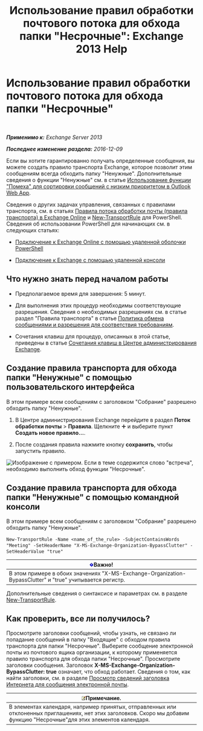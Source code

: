 ﻿---
title: 'Использование правил обработки почтового потока для обхода папки "Несрочные": Exchange 2013 Help'
TOCTitle: Использование правил обработки почтового потока для обхода папки "Несрочные"
ms:assetid: 58e413f0-aa27-4307-bffd-4df03090a15e
ms:mtpsurl: https://technet.microsoft.com/ru-ru/library/Dn896639(v=EXCHG.150)
ms:contentKeyID: 64377017
ms.date: 04/30/2018
mtps_version: v=EXCHG.150
ms.translationtype: HT
---

# Использование правил обработки почтового потока для обхода папки \"Несрочные\"

 

_**Применимо к:** Exchange Server 2013_

_**Последнее изменение раздела:** 2016-12-09_

Если вы хотите гарантированно получать определенные сообщения, вы можете создать правило транспорта Exchange, которое позволит этим сообщениям всегда обходить папку "Ненужные". Дополнительные сведения о функции "Ненужные" см. в статье [Использование функции "Помеха" для сортировки сообщений с низким приоритетом в Outlook Web App](https://go.microsoft.com/fwlink/p/?linkid=528411).

Сведения о других задачах управления, связанных с правилами транспорта, см. в статьях [Правила потока обработки почты (правила транспорта) в Exchange Online](https://technet.microsoft.com/ru-ru/library/jj919238\(v=exchg.150\)) и [New-TransportRule](https://technet.microsoft.com/ru-ru/library/bb125138\(v=exchg.150\)) для PowerShell. Сведения об использовании PowerShell для начинающих см. в следующих статьях:

  - [Подключение к Exchange Online с помощью удаленной оболочки PowerShell](https://technet.microsoft.com/ru-ru/library/jj984289\(v=exchg.150\))

  - [Подключение к Exchange с помощью удаленной консоли](https://technet.microsoft.com/ru-ru/library/dd335083\(v=exchg.150\))

## Что нужно знать перед началом работы

  - Предполагаемое время для завершения: 5 минут.

  - Для выполнения этих процедур необходимы соответствующие разрешения. Сведения о необходимых разрешениях см. в статье раздел "Правила транспорта" в статье [Политика обмена сообщениями и разрешения для соответствия требованиям](messaging-policy-and-compliance-permissions-exchange-2013-help.md).

  - Сочетания клавиш для процедур, описанных в этой статье, приведены в статье [Сочетания клавиш в Центре администрирования Exchange](keyboard-shortcuts-in-the-exchange-admin-center-exchange-online-protection-help.md).

## Создание правила транспорта для обхода папки "Ненужные" с помощью пользовательского интерфейса

В этом примере всем сообщениям с заголовком "Собрание" разрешено обходить папку "Ненужные".

1.  В Центре администрирования Exchange перейдите в раздел **Поток обработки почты** \> **Правила**. Щелкните ![Значок добавления](images/JJ218640.c1e75329-d6d7-4073-a27d-498590bbb558(EXCHG.150).gif "Значок добавления") и выберите пункт **Создать новое правило…**.

2.  После создания правила нажмите кнопку **сохранить**, чтобы запустить правило.

![Изображение с примером. Если в теме содержится слово "встреча", необходимо выполнить обход функции "Несрочные".](images/Dn896639.75957aa4-4b2a-4142-92ff-07f8ccc64d82(EXCHG.150).png "Изображение с примером. Если в теме содержится слово \"встреча\", необходимо выполнить обход функции \"Несрочные\".")

## Создание правила транспорта для обхода папки "Ненужные" с помощью командной консоли

В этом примере всем сообщениям с заголовком "Собрание" разрешено обходить папку "Ненужные".

    New-TransportRule -Name <name_of_the_rule> -SubjectContainsWords "Meeting" -SetHeaderName "X-MS-Exchange-Organization-BypassClutter" -SetHeaderValue "true"

<table>
<thead>
<tr class="header">
<th><img src="images/Dd876857.important(EXCHG.150).gif" title="Важно" alt="Важно" />Важно!</th>
</tr>
</thead>
<tbody>
<tr class="odd">
<td>В этом примере в обоих значениях &quot;X-MS-Exchange-Organization-BypassClutter&quot; и &quot;true&quot; учитывается регистр.</td>
</tr>
</tbody>
</table>


Дополнительные сведения о синтаксисе и параметрах см. в разделе [New-TransportRule](https://technet.microsoft.com/ru-ru/library/bb125138\(v=exchg.150\)).

## Как проверить, все ли получилось?

Просмотрите заголовки сообщений, чтобы узнать, не связано ли попадание сообщений в папку "Входящие" с обходом правила транспорта для папки "Несрочные". Выберите сообщение электронной почты из почтового ящика организации, к которому применяется правило транспорта для обхода папки "Несрочные". Просмотрите заголовки сообщения. Заголовок **X-MS-Exchange-Organization-BypassClutter: true** означает, что обход работает. Сведения о том, как найти заголовки, см. в разделе [Просмотр сведений заголовка Интернета для сообщения электронной почты](https://go.microsoft.com/fwlink/p/?linkid=822530).

<table>
<thead>
<tr class="header">
<th><img src="images/JJ126620.note(EXCHG.150).gif" title="Примечание" alt="Примечание" />Примечание.</th>
</tr>
</thead>
<tbody>
<tr class="odd">
<td>В элементах календаря, например принятых, отправленных или отклоненных приглашениях, нет этих заголовков. Скоро мы добавим функцию &quot;Несрочные&quot;для этих элементов календаря.</td>
</tr>
</tbody>
</table>

